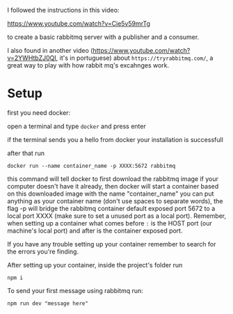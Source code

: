 I followed the instructions in this video:

https://www.youtube.com/watch?v=Cie5v59mrTg

to create a basic rabbitmq server with a publisher and a consumer.

I also found in another video (https://www.youtube.com/watch?v=2YWHtbZJ0QI, it's in portuguese) about `https://tryrabbitmq.com/`, a great way to play with how rabbit mq's excahnges work.

# Setup

first you need docker:

open a terminal and type `docker` and press enter

if the terminal sends you a hello from docker your installation is successfull

after that run

`docker run --name container_name -p XXXX:5672 rabbitmq`

this command will tell docker to first download the rabbitmq image if your computer doesn't have it already, then docker will start a container based on this downloaded image with the name "container_name" you can put anything as your container name (don't use spaces to separate words), the flag -p will bridge the rabbitmq container default exposed port 5672 to a local port XXXX (make sure to set a unused port as a local port). Remember, when setting up a container what comes before `:` is the HOST port (our machine's local port) and after is the container exposed port.

If you have any trouble setting up your container remember to search for the errors you're finding.

After setting up your container, inside the project's folder run

`npm i`

To send your first message using rabbitmq run:

`npm run dev "message here"`
